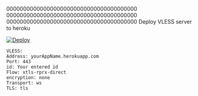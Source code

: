 000000000000000000000000000000000000000
000000000000000000000000000000000000000
000000000000000000000000000000000000000
Deploy VLESS server to heroku

[![Deploy](https://www.herokucdn.com/deploy/button.png)](https://dashboard.heroku.com/new?template=https://github.com/ritzeo/ho-aihome/tree/main)


```
VLESS:
Address: yourAppName.herokuapp.com
Port: 443
id: Your entered id
Flow: xtls-rprx-direct
encryption: none
Transport: ws
TLS: tls
